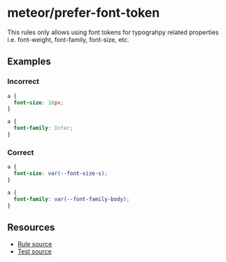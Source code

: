 # meteor/prefer-font-token

This rules only allows using font tokens for typograhpy related properties i.e. font-weight,
font-family, font-size, etc.

## Examples

### Incorrect

```css
a {
  font-size: 16px;
}
```

```css
a {
  font-family: Inter;
}
```

### Correct

```css
a {
  font-size: var(--font-size-s);
}
```

```css
a {
  font-family: var(--font-family-body);
}
```

## Resources

- [Rule source](https://github.com/allincart/meteor/blob/main/packages/stylelint-plugin-meteor/src/rules/prefer-font-token/index.ts)
- [Test source](https://github.com/allincart/meteor/blob/main/packages/stylelint-plugin-meteor/src/rules/prefer-font-token/prefer-font-token.test.ts)
